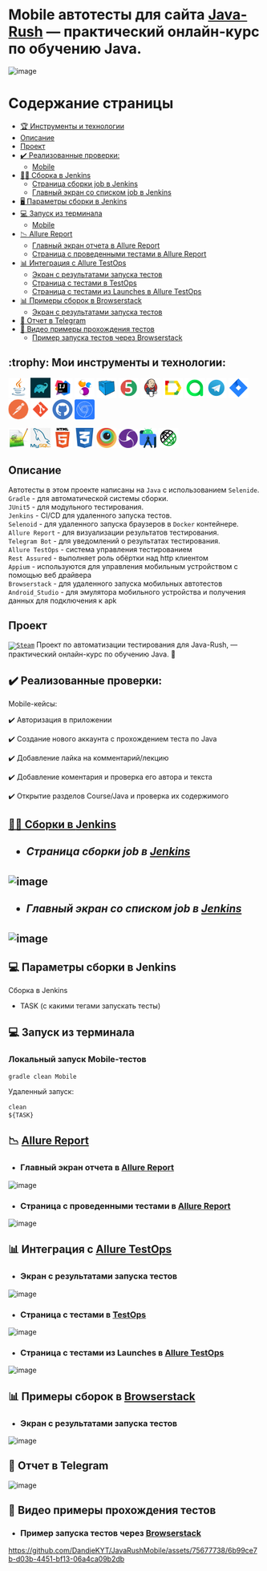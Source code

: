 # Mobile автотесты для сайта [Java-Rush](https://javarush.com/) — практический онлайн-курс по обучению Java.
![image](https://github.com/DandieKYT/JavaRush/assets/75677738/cd08eb3b-22da-4c6e-819b-f9fc04ed6361)



# <a name="TableOfContents">Содержание страницы</a>
+ [:trophy: Инструменты и технологии](#MyToolsAndTechnologies)
+ [Описаниe](#Description)
+ [Проект](#Project)
+ [:heavy_check_mark:  Реализованные проверки:](#ImplementedСhecks)  
  - <a href="#cases-mobile"> Mobile
+ [👷‍♂️ Сборка в Jenkins](#buildInJenkins)
    + [Страница сборки job в Jenkins](#buildInJenkins1)
    + [Главный экран со списком job в Jenkins](#buildInJenkins2)
+ [🖥 Параметры сборки в Jenkins](#terminal)
+ [:computer: Запуск из терминала](#Launch_from_terminal)
  - <a href="#console-mobile"> Mobile
+ [:chart_with_downwards_trend: Allure Report](#Allure_report)
    + [Главный экран отчета в Allure Report](#Allure_report1)
    + [Страница с проведенными тестами в Allure Report](#Allure_report2)
+ [:bar_chart: Интеграция с Allure TestOps](#Integration_Allure_TestOps)
    + [Экран с результатами запуска тестов](#Integration_Allure_TestOps1)
    + [Страница с тестами в TestOps](#Integration_Allure_TestOps2)
    + [Страница с тестами из Launches в Allure TestOps](#Integration_Allure_TestOps3)
+ [:bar_chart: Примеры сборок в Browserstack](#Integration_Brawserstack)
  + [Экран с результатами запуска тестов](#Integration_Brawserstack)
+ [:iphone: Отчет в Telegram](#Telegram)
+ [:movie_camera: Видео примеры прохождения тестов](#Video)
    + [Пример запуска тестов через Browserstack](#Video2)

<h2> :trophy:  Мои инструменты и технологии:</h2>

<code><a href = "https://www.java.com/ru/">![This is an image](/design/icons/Java.png)</a></code>
<code><a href = "https://gradle.org/">![This is an image](/design/icons/gradle.png)</a></code>
<code><a href = "https://www.jetbrains.com/ru-ru/idea/">![This is an image](/design/icons/Intelij_IDEA.png)</a></code>
<code><a href = "https://ru.selenide.org/">![This is an image](/design/icons/Selenide.png)</a></code>
<code><a href = "https://selenoid.autotests.cloud/#/">![This is an image](/design/icons/Selenoid.png)</a></code>
<code><a href = "https://junit.org/junit5/">![This is an image](/design/icons/JUnit5.png)</a></code>
<code><a href = "https://www.jenkins.io/">![This is an image](/design/icons/Jenkins.png)</a></code>
<code><a href = "https://github.com/allure-framework">![This is an image](/design/icons/Allure_Report.png)</a></code>
<code><a href = "https://qameta.io/">![This is an image](/design/icons/AllureTestOps.png)</a></code>
<code><a href = "https://web.telegram.org/k/">![This is an image](/design/icons/Telegram.png)</a></code>
<code><a href = "https://www.atlassian.com/ru/software/jira">![This is an image](/design/icons/Jira.png)</a></code>
<code><a href = "https://www.postman.com/">![This is an image](/design/icons/postman.png)</a></code>
<code><a href = "https://git-scm.com/">![This is an image](/design/icons/git.png)</a></code>
<code><a href = "https://github.com/">![This is an image](/design/icons/GitHub.png)</a></code>
<code><a href = "https://developer.chrome.com/docs/devtools/">![This is an image](/design/icons/devtools.png)</a></code>


<code><a href = "https://notepad-plus-plus.org/">![This is an image](/design/icons/notepad.png)</a></code>
<code><a href = "https://www.mysql.com/">![This is an image](/design/icons/sql.png)</a></code>
<code><a href = "https://ru.wikipedia.org/wiki/HTML">![This is an image](/design/icons/html.png)</a></code>
<code><a href = "https://ru.wikipedia.org/wiki/CSS">![This is an image](/design/icons/css.png)</a></code>
<code><a href = "https://www.browserstack.com/">![This is an image](/design/icons/browserstack.png)</a></code>
<code><a href = "https://appium.io/docs/en/2.0/">![This is an image](/design/icons/appium.png)</a></code>
<code><a href = "https://developer.android.com/studio">![This is an image](/design/icons/androidstudio.png)</a></code>
<code><a href = "https://rest-assured.io//">![This is an image](/design/icons/Rest-Assured.png)</a></code>
</br>
<a name="Description"><h2>Описаниe</h2></a>
Автотесты в этом проекте написаны на `Java` с использованием `Selenide`.\
`Gradle` - для автоматической системы сборки.  \
`JUnit5` - для модульного тестирования.\
`Jenkins` - CI/CD для удаленного запуска тестов.\
`Selenoid` - для удаленного запуска браузеров в `Docker` контейнере.\
`Allure Report` - для визуализации результатов тестирования.\
`Telegram Bot` - для уведомлений о результатах тестирования.\
`Allure TestOps` - система управления тестированием\
`Rest Assured` - выполняет роль обёртки над http клиентом\
`Appium` - используются для управления мобильным устройством с помощью веб драйвера\
`Browserstack` - для удаленного запуска мобильных автотестов\
`Android_Studio` - для эмулятора мобильного устройства и получения данных для подключения к apk


<a name="Project"><h2>Проект</h2></a>
<a href="https://javarush.com/"><code><img width="5%" title="Steam" src="https://yt3.googleusercontent.com/ytc/APkrFKYPRuYZhFR5vGnF2c6htR6815HiRYLmhikCqrjR7w=s900-c-k-c0x00ffffff-no-rj"></code></a> Проект по автоматизации тестирования для Java-Rush, — практический онлайн-курс по обучению Java. :star2:

<a name="ImplementedСhecks"><h2>:heavy_check_mark:  Реализованные проверки:</h2></a>

<a id="cases-mobile"></a>Mobile-кейсы:

:heavy_check_mark: Авторизация в приложении</br>

:heavy_check_mark: Создание нового аккаунта с прохождением теста по Java</br>

:heavy_check_mark: Добавление лайка на комментарий/лекцию </br>

:heavy_check_mark: Добавление коментария и проверка его автора и текста</br>

:heavy_check_mark: Открытие разделов Course/Java и проверка их содержимого</br>


<a name="buildInJenkins" href="https://jenkins.autotests.cloud/job/JavaRush1/job/JavaRushMobile1/"><h2>👷‍♂️ Сборки в [Jenkins](https://jenkins.autotests.cloud/job/JavaRush1/job/JavaRushMobile1/)<h2></a>
- <a name="buildInJenkins1"><h5>Страница сборки job в [Jenkins](https://jenkins.autotests.cloud/job/JavaRush1/job/JavaRushMobile1/8/)</h5></a>

![image](https://github.com/DandieKYT/JavaRushMobile/assets/75677738/59ef2cc8-bac9-4998-9910-eaf7f5751823)


- <a name="buildInJenkins2"><h5>Главный экран со списком job в [Jenkins](https://jenkins.autotests.cloud/job/JavaRush1/job/JavaRushMobile1/)</h5></a>

![image](https://github.com/DandieKYT/JavaRushMobile/assets/75677738/7d3a579e-9b43-4bdd-bbed-8a5f407a6d0e)


<a name="terminal"><h2>:computer: Параметры сборки в Jenkins</h2></a>

Сборка в Jenkins

- TASK (с какими тегами запускать тесты)


<a name="Launch_from_terminal"><h2>:computer: Запуск из терминала</h2></a>

### <a id="console-mobile"></a>Локальный запуск Mobile-тестов

```
gradle clean Mobile
```

Удаленный запуск:

```
clean
${TASK}

```
<a name="Allure_report"><h2>:chart_with_downwards_trend: [Allure Report](https://jenkins.autotests.cloud/job/JavaRush1/job/JavaRushMobile1/8/allure/)</h2></a>

- <a name="Allure_report1"><h3>Главный экран отчета в [Allure Report](https://jenkins.autotests.cloud/job/JavaRush1/job/JavaRushMobile1/8/allure/)</h3></a>

![image](https://github.com/DandieKYT/JavaRushMobile/assets/75677738/e9057cba-ca89-46f4-b905-ba90b4694d48)


-  <a name="Allure_report2"><h3>Страница с проведенными тестами в [Allure Report](https://jenkins.autotests.cloud/job/JavaRush1/job/JavaRushMobile1/8/allure/#suites/ed674b31b140dac95fd14515ce4c23f5/7ba64c392ddb6972/)</h3></a>

![image](https://github.com/DandieKYT/JavaRushMobile/assets/75677738/f4fd4721-7b78-4fb5-b8d3-ea38861bcf41)


<a name="Integration_Allure_TestOps"><h2>:bar_chart: Интеграция с [Allure TestOps](https://allure.autotests.cloud/launch/39146)</h2></a>

- <a name="Integration_Allure_TestOps1"><h3>Экран с результатами запуска тестов</h3></a>

![image](https://github.com/DandieKYT/JavaRushMobile/assets/75677738/00f9c0b3-75e5-4e85-af72-de9602ef1541)



- <a name="Integration_Allure_TestOps2"><h3>Страница с тестами в [TestOps](https://allure.autotests.cloud/launch/39146/tree/636860?search=W3siaWQiOiJzdGF0dXMiLCJ0eXBlIjoidGVzdFN0YXR1c0FycmF5IiwidmFsdWUiOlsicGFzc2VkIl19XQ%3D%3D&treeId=6806)</h3></a>

![image](https://github.com/DandieKYT/JavaRushMobile/assets/75677738/f091b250-00e9-4317-a5ac-301a9829d4f3)


- <a name="Integration_Allure_TestOps3"><h3>Страница с тестами из Launches в [Allure TestOps](https://allure.autotests.cloud/launch/39146/tree/636862?search=W3siaWQiOiJzdGF0dXMiLCJ0eXBlIjoidGVzdFN0YXR1c0FycmF5IiwidmFsdWUiOlsicGFzc2VkIl19XQ%3D%3D&treeId=6806)</h3></a>

![image](https://github.com/DandieKYT/JavaRushMobile/assets/75677738/60c25678-547f-47fb-987b-91d71f87dcb2)


<a name="Integration_Brawserstack"><h2>:bar_chart: Примеры сборок в [Browserstack](https://app-automate.browserstack.com/dashboard/v2/builds/944c5a8a6f8c320d9570d9732bf4dc0fc08f5297/sessions/b99ee4d6bf43043f38d1dc7069f4a13b6de4b01d)</h2></a>

- <a name="Integration_Brawserstack"><h3>Экран с результатами запуска тестов</h3></a>

![image](https://github.com/DandieKYT/JavaRushMobile/assets/75677738/9d1d399f-9455-407a-86c3-7a6fac52b3ef)


<a name="Telegram"><h2>:iphone: Отчет в Telegram</h2></a>

![image](https://github.com/DandieKYT/JavaRushMobile/assets/75677738/740741c0-7f02-4125-9da8-826e01e55fe8)

<a name="Video"><h2>:movie_camera: Видео примеры прохождения тестов</h2></a>

- <a name="Video2"><h3>Пример запуска тестов через [Browserstack](https://app-automate.browserstack.com/dashboard/v2/builds/944c5a8a6f8c320d9570d9732bf4dc0fc08f5297/sessions/b99ee4d6bf43043f38d1dc7069f4a13b6de4b01d)</h3></a>

https://github.com/DandieKYT/JavaRushMobile/assets/75677738/6b99ce7b-d03b-4451-bf13-06a4ca09b2db




